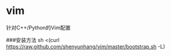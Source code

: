 # vim
针对C++/Python的Vim配置

###安装方法
sh <(curl https://raw.github.com/shenyunhang/vim/master/bootstrap.sh -L)
